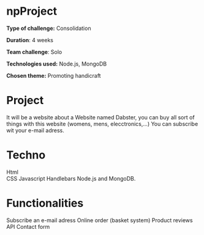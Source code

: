 # npProject


**Type of challenge:** Consolidation

**Duration**: 4 weeks

**Team challenge**: Solo

**Technologies used:** Node.js, MongoDB

**Chosen theme:** Promoting handicraft

# Project
It will be a website about a Website named Dabster, you can buy all sort of things with this website (womens, mens, elecctronics,...)
You can subscribe wit your e-mail adress.

# Techno

Html  
CSS 
Javascript 
Handlebars
Node.js 
and MongoDB.

# Functionalities 
Subscribe an e-mail adress
Online order (basket system)
Product reviews
API
Contact form
